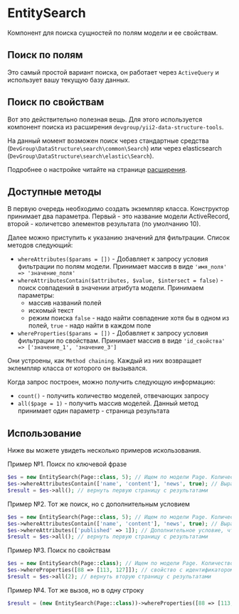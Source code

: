 # EntitySearch

Компонент для поиска сущностей по полям модели и ее свойствам.

## Поиск по полям

Это самый простой вариант поиска, он работает через `ActiveQuery` и использует вашу текущую базу данных.

## Поиск по свойствам

Вот это действительно полезная вещь. Для этого используется компонент поиска из расширения `devgroup/yii2-data-structure-tools`.

На данный момент возможен поиск через стандартные средства (`DevGroup\DataStructure\search\common\Search`) или через elasticsearch (`DevGroup\DataStructure\search\elastic\Search`).

Подробнее о настройке читайте на странице [расширения](https://github.com/DevGroup-ru/yii2-data-structure-tools).

## Доступные методы

В первую очередь необходимо создать экземпляр класса. Конструктор принимает два параметра. Первый - это название модели ActiveRecord, второй - количетсво элементов результата (по умолчанию 10).

Далее можно приступить к указанию значений для фильтрации. Список методов следующий:

* `whereAttributes($params = [])` - Добавляет к запросу условия фильтрации по полям модели. Принимает массив в виде `'имя_поля' => 'значение_поля'`
* `whereAttributesContain($attributes, $value, $intersect = false)` - поиск совпадений в значении атрибута модели. Принимаем параметры:
    * массив названий полей
    * искомый текст
    * режим поиска `false` - надо найти совпадение хотя бы в одном из полей, `true` - надо найти в каждом поле
* `whereProperties($params = [])` - Добавляет к запросу условия фильтрации по свойствам. Принимает массив в виде `'id_свойства' => ['значение_1', 'значение_3']`

Они устроены, как `Method chaining`. Каждый из них возвращает эклемпляр класса от которого он вызывался.

Когда запрос построен, можно получить следующую информацию:

* `count()` - получить количество моделей, отвечающих запросу
* `all($page = 1)` - получить массив моделей. Данный метод принимает один параметр - страница результата

## Использование

Ниже вы можете увидеть несколько примеров искользования.

Пример №1. Поиск по ключевой фразе

```php
$es = new EntitySearch(Page::class, 5); // Ищем по модели Page. Количество результатов на странице - 5
$es->whereAttributesContain(['name', 'content'], 'news', true); // Выражение "news" должно одновременно встречаться в полях name и content
$result = $es->all(); // вернуть первую страницу с результатами
```

Пример №2. Тот же поиск, но с дополнительным условием 

```php
$es = new EntitySearch(Page::class, 5); // Ищем по модели Page. Количество результатов на странице - 5
$es->whereAttributesContain(['name', 'content'], 'news', true); // Выражение "news" должно одновременно встречаться в полях name и content
$es->whereAttributes(['published' => 1]); // Дополнительное условие, что страница должна быть опубликована
$result = $es->all(); // вернуть первую страницу с результатами
```

Пример №3. Поиск по свойствам

```php
$es = new EntitySearch(Page::class); // Ищем по модели Page. Количество результатов на странице - 10
$es->whereProperties([88 => [113, 127]]); // свойство с идентификатором 88 должно быть равно 113 или 127
$result = $es->all(2); // вернуть вторую страницу с результатами
```

Пример №4. Тот же вызов, но в одну строку

```php
$result = (new EntitySearch(Page::class))->whereProperties([88 => [113, 127]])->all(2);
```
